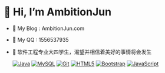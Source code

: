 # 👋 Hi, I’m AmbitionJun
- 👾 My Blog : AmbitionJun.com
- 🐧 My QQ   : 1556537935
- 🌱 软件工程专业大四学生，渴望并相信着美好的事情将会发生


  [![Java](https://img.shields.io/badge/Java-orange?style=flat&logo=java)](https://github.com/AmbitionJun)
  [![MySQL](https://img.shields.io/badge/-MySQL-0175C2?style=flat&logo=mysql&logoColor=black)](https://github.com/AmbitionJun)
  [![Git](https://img.shields.io/badge/-Git-black?style=flat&logo=git&link=https://github.com/AmbitionJun)](https://github.com/AmbitionJun)
  [![HTML5](https://img.shields.io/badge/-HTML5-E34F26?style=flat&logo=html5&logoColor=white&link=https://github.com/AmbitionJun)](https://github.com/AmbitionJun) 
  [![Bootstrap](https://img.shields.io/badge/-Bootstrap-563D7C?style=flat&logo=bootstrap&link=https://github.com/AmbitionJun)](https://github.com/AmbitionJun) 
  [![JavaScript](https://img.shields.io/badge/-JavaScript-black?style=flat&logo=javascript&link=https://github.com/AmbitionJun)](https://github.com/AmbitionJun)

<!---
AmbitionJun/AmbitionJun is a ✨ special ✨ repository because its `README.md` (this file) appears on your GitHub profile.
You can click the Preview link to take a look at your changes.
--->
